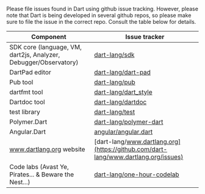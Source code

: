 Please file issues found in Dart using github issue tracking. However, please note that Dart is being developed in several github repos, so please make sure to file the issue in the correct repo. Consult the table below for details.

Component | Issue tracker
--------- | -------------
SDK core (language, VM, dart2js, Analyzer, Debugger/Observatory) |  [dart-lang/sdk](https://github.com/dart-lang/sdk/issues)
DartPad editor | [dart-lang/dart-pad](https://github.com/dart-lang/dart-pad/issues)
Pub tool | [dart-lang/pub](https://github.com/dart-lang/pub/issues)
dartfmt tool | [dart-lang/dart_style](https://github.com/dart-lang/dart_style/issues)
Dartdoc tool | [dart-lang/dartdoc](https://github.com/dart-lang/dartdoc/issues)
test library | [dart-lang/test](https://github.com/dart-lang/test/issues)
Polymer.Dart | [dart-lang/polymer-dart](https://github.com/dart-lang/polymer-dart/issues)
Angular.Dart | [angular/angular.dart](https://github.com/angular/angular.dart/issues)
www.dartlang.org website | [dart-lang/www.dartlang.org](https://github.com/dart-lang/www.dartlang.org/issues)
Code labs (Avast Ye, Pirates... & Beware the Nest...) | [dart-lang/one-hour-codelab](https://github.com/dart-lang/one-hour-codelab/issues)

